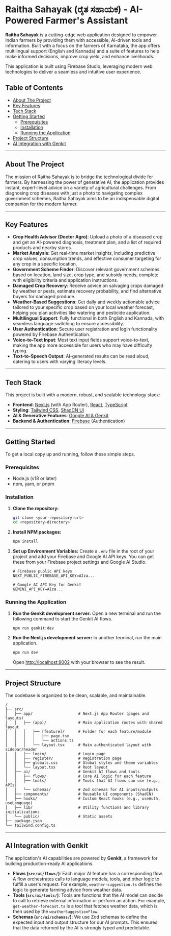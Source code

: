 # Raitha Sahayak (ರೈತ ಸಹಾಯಕ) - AI-Powered Farmer's Assistant

**Raitha Sahayak** is a cutting-edge web application designed to empower Indian farmers by providing them with accessible, AI-driven tools and information. Built with a focus on the farmers of Karnataka, the app offers multilingual support (English and Kannada) and a suite of features to help make informed decisions, improve crop yield, and enhance livelihoods.

This application is built using Firebase Studio, leveraging modern web technologies to deliver a seamless and intuitive user experience.

## Table of Contents

- [About The Project](#about-the-project)
- [Key Features](#key-features)
- [Tech Stack](#tech-stack)
- [Getting Started](#getting-started)
  - [Prerequisites](#prerequisites)
  - [Installation](#installation)
  - [Running the Application](#running-the-application)
- [Project Structure](#project-structure)
- [AI Integration with Genkit](#ai-integration-with-genkit)

---

## About The Project

The mission of Raitha Sahayak is to bridge the technological divide for farmers. By harnessing the power of generative AI, the application provides instant, expert-level advice on a variety of agricultural challenges. From diagnosing crop diseases with just a photo to navigating complex government schemes, Raitha Sahayak aims to be an indispensable digital companion for the modern farmer.

---

## Key Features

- **Crop Health Advisor (Doctor Agro)**: Upload a photo of a diseased crop and get an AI-powered diagnosis, treatment plan, and a list of required products and nearby stores.
- **Market Analysis**: Get real-time market insights, including predictive crop values, consumption trends, and effective consumer targeting for any crop in a specific location.
- **Government Scheme Finder**: Discover relevant government schemes based on location, land size, crop type, and subsidy needs, complete with eligibility criteria and application instructions.
- **Damaged Crop Recovery**: Receive advice on salvaging crops damaged by weather or pests, estimate recovery probability, and find alternative buyers for damaged produce.
- **Weather-Based Suggestions**: Get daily and weekly actionable advice tailored to your specific crop based on your local weather forecast, helping you plan activities like watering and pesticide application.
- **Multilingual Support**: Fully functional in both English and Kannada, with seamless language switching to ensure accessibility.
- **User Authentication**: Secure user registration and login functionality powered by Firebase Authentication.
- **Voice-to-Text Input**: Most text input fields support voice-to-text, making the app more accessible for users who may have difficulty typing.
- **Text-to-Speech Output**: AI-generated results can be read aloud, catering to users with varying literacy levels.

---

## Tech Stack

This project is built with a modern, robust, and scalable technology stack:

- **Frontend**: [Next.js](https://nextjs.org/) (with App Router), [React](https://react.dev/), [TypeScript](https://www.typescriptlang.org/)
- **Styling**: [Tailwind CSS](https://tailwindcss.com/), [ShadCN UI](https://ui.shadcn.com/)
- **AI & Generative Features**: [Google AI & Genkit](https://firebase.google.com/docs/genkit)
- **Backend & Authentication**: [Firebase](https://firebase.google.com/) (Authentication)

---

## Getting Started

To get a local copy up and running, follow these simple steps.

### Prerequisites

- Node.js (v18 or later)
- npm, yarn, or pnpm

### Installation

1.  **Clone the repository:**
    ```sh
    git clone <your-repository-url>
    cd <repository-directory>
    ```

2.  **Install NPM packages:**
    ```sh
    npm install
    ```

3.  **Set up Environment Variables:**
    Create a `.env` file in the root of your project and add your Firebase and Google AI API keys. You can get these from your Firebase project settings and Google AI Studio.

    ```env
    # Firebase public API keys
    NEXT_PUBLIC_FIREBASE_API_KEY=AIza...

    # Google AI API Key for Genkit
    GEMINI_API_KEY=AIza...
    ```

### Running the Application

1.  **Run the Genkit development server:**
    Open a new terminal and run the following command to start the Genkit AI flows.
    ```sh
    npm run genkit:dev
    ```

2.  **Run the Next.js development server:**
    In another terminal, run the main application.
    ```sh
    npm run dev
    ```

    Open [http://localhost:9002](http://localhost:9002) with your browser to see the result.

---

## Project Structure

The codebase is organized to be clean, scalable, and maintainable.

```
/
├── src/
│   ├── app/                    # Next.js App Router (pages and layouts)
│   │   ├── (app)/              # Main application routes with shared layout
│   │   │   ├── [feature]/      # Folder for each feature/module
│   │   │   │   ├── page.tsx
│   │   │   │   └── actions.ts
│   │   │   └── layout.tsx      # Main authenticated layout with sidebar/header
│   │   ├── login/              # Login page
│   │   ├── register/           # Registration page
│   │   ├── globals.css         # Global styles and theme variables
│   │   └── layout.tsx          # Root layout
│   ├── ai/                     # Genkit AI flows and tools
│   │   ├── flows/              # Core AI logic for each feature
│   │   ├── tools/              # Tools that AI flows can use (e.g., APIs)
│   │   └── schemas/            # Zod schemas for AI inputs/outputs
│   ├── components/             # Reusable UI components (ShadCN)
│   ├── hooks/                  # Custom React hooks (e.g., useAuth, useLanguage)
│   ├── lib/                    # Utility functions and library initializations
│   └── public/                 # Static assets
├── package.json
└── tailwind.config.ts
```

---

## AI Integration with Genkit

The application's AI capabilities are powered by **Genkit**, a framework for building production-ready AI applications.

-   **Flows (`src/ai/flows/`)**: Each major AI feature has a corresponding flow. A flow orchestrates calls to language models, tools, and other logic to fulfill a user's request. For example, `weather-suggestion.ts` defines the logic to generate farming advice from weather data.
-   **Tools (`src/ai/tools/`)**: Tools are functions that the AI model can decide to call to retrieve external information or perform an action. For example, `get-weather-forecast.ts` is a tool that fetches weather data, which is then used by the `weatherSuggestionFlow`.
-   **Schemas (`src/ai/schemas/`)**: We use Zod schemas to define the expected input and output structure for our AI prompts. This ensures that the data returned by the AI is strongly typed and predictable.
